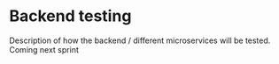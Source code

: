 # Backend testing

Description of how the backend / different microservices will be tested.  
Coming next sprint